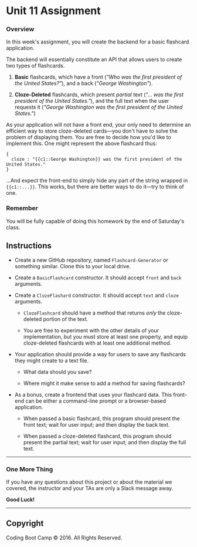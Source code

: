 # Unit 11 Assignment

### Overview

In this week's assignment, you will create the backend for a basic flashcard application.

The backend will essentially constitute an API that allows users to create two types of flashcards.

1. **Basic** flashcards, which have a front (*"Who was the first president of the United States?"*), and a back (*"George Washington"*).

2. **Cloze-Deleted** flashcards, which present *partial* text (*"... was the first president of the United States."*), and the full text when the user requests it (*"George Washington was the first president of the United States."*)

As your application will not have a front end, your only need to determine an efficient way to store cloze-deleted cards&mdash;you don't have to solve the problem of displaying them. You are free to decide how you'd like to implement this. One might represent the above flashcard thus:

```
{
  cloze : "{{c1::George Washington}} was the first president of the United States."
}
```

...And expect the front-end to simply hide any part of the string wrapped in `{{c1::...}}`. This works, but there are better ways to do it&mdash;try to think of one.

### Remember

You will be fully capable of doing this homework by the end of Saturday's class.

## Instructions

* Create a new GitHub repository, named `Flashcard-Generator` or something similar. Clone this to your local drive.

* Create a `BasicFlashcard` constructor. It should accept `front` and `back` arguments.

* Create a `ClozeFlashard` constructor. It should accept `text` and `cloze` arguments.

    * `ClozeFlashcard` should have a method that returns *only* the cloze-deleted portion of the text.

    * You are free to experiment with the other details of your implementation, but you must store at least one property, and equip cloze-deleted flashcards with at least one additional method.

* Your application should provide a way for users to save any flashcards they might create to a text file.

    * What data should you save?

    * Where might it make sense to add a method for saving flashcards?

* As a bonus, create a frontend that uses your flashcard data. This front-end can be either a command-line prompt or a browser-based application.

    * When passed a basic flashcard, this program should present the front text; wait for user input; and then display the back text.

    * When passed a cloze-deleted flashcard, this program should present the partial text; wait for user input; and then display the full text.

-------
### One More Thing
If you have any questions about this project or about the material we covered, the instructor and your TAs are only a Slack message away.

**Good Luck!**

---

## Copyright

Coding Boot Camp &copy; 2016. All Rights Reserved.
